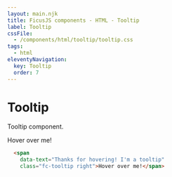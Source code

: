 ```yaml
---
layout: main.njk
title: FicusJS components - HTML - Tooltip
label: Tooltip
cssFile: 
  - /components/html/tooltip/tooltip.css
tags:
  - html
eleventyNavigation:
  key: Tooltip
  order: 7
---
```

# Tooltip

Tooltip component.

<div class="fd-component-container">
  <span
    data-text="Thanks for hovering! I'm a tooltip"
    class="fc-tooltip right">Hover over me!</span>
</div>

```html
  <span
    data-text="Thanks for hovering! I'm a tooltip"
    class="fc-tooltip right">Hover over me!</span>
```
